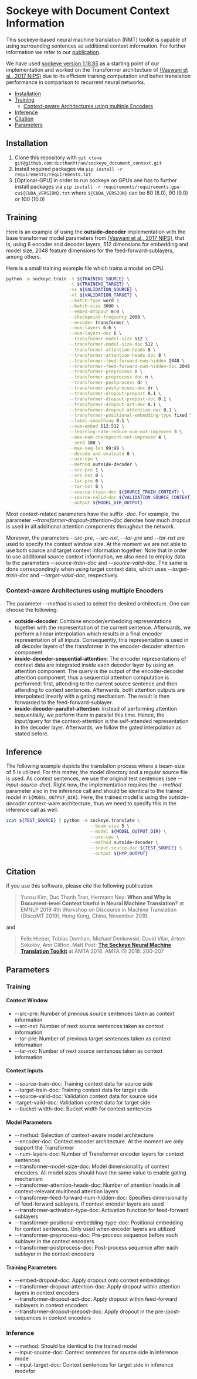 # Sockeye with Document Context Information
This sockeye-based neural machine translation (NMT) toolkit is capable of using surrounding sentences as additional context information. For further information we refer to our [publication](https://github.com/ducthanhtran/sockeye_document_context#citation).

We have used [sockeye version 1.18.85](https://github.com/awslabs/sockeye/releases/tag/1.18.85) as a starting point of our implementation and worked on the Transformer architecture of [(Vaswani et al., 2017 NIPS)](https://papers.nips.cc/paper/7181-attention-is-all-you-need.pdf) due to its efficient training computation and better translation performance in comparison to recurrent neural networks.


* [Installation](https://github.com/ducthanhtran/sockeye_document_context#Installation)
* [Training](https://github.com/ducthanhtran/sockeye_document_context#Training)
    * [Context-aware Architectures using multiple Encoders](https://github.com/ducthanhtran/sockeye_document_context#context-aware-architectures-using-multiple-encoders)
* [Inference](https://github.com/ducthanhtran/sockeye_document_context#Inference)
* [Citation](https://github.com/ducthanhtran/sockeye_document_context#Citation)
* [Parameters](https://github.com/ducthanhtran/sockeye_document_context#Parameters)
 


## Installation
1. Clone this repository with ```git clone git@github.com:ducthanhtran/sockeye_document_context.git```
2. Install required packages via ```pip install -r requirements/requirements.txt```
3. [Optional-GPU] In order to run sockeye on GPUs one has to further install packages via ```pip install -r requirements/requirements.gpu-cu${CUDA_VERSION}.txt``` where ```${CUDA_VERSION}``` can be 80 (8.0), 90 (9.0) or 100 (10.0)
 
 
## Training
Here is an example of using the **outside-decoder** implementation with the base transformer model parameters from [(Vaswani et al., 2017 NIPS)](https://papers.nips.cc/paper/7181-attention-is-all-you-need.pdf), that is, using 6 encoder and decoder layers, 512 dimensions for embedding and model size, 2048 feature dimensions for the feed-forward-sublayers, among others.

Here is a small training example file which trains a model on CPU. 
```bash
python -m sockeye.train -s ${TRAINING_SOURCE} \
                        -t ${TRAINING_TARGET} \
                        -vs ${VALIDATION_SOURCE} \
                        -vt ${VALIDATION_TARGET} \
                        --batch-type word \
                        --batch-size 3000 \
                        --embed-dropout 0:0 \
                        --checkpoint-frequency 2000 \
                        --encoder transformer \
                        --num-layers 6:6 \
                        --num-layers-doc 6 \
                        --transformer-model-size 512 \
                        --transformer-model-size-doc 512 \
                        --transformer-attention-heads 8 \
                        --transformer-attention-heads-doc 8 \
                        --transformer-feed-forward-num-hidden 2048 \
                        --transformer-feed-forward-num-hidden-doc 2048 \
                        --transformer-preprocess n \
                        --transformer-preprocess-doc n \
                        --transformer-postprocess dr \
                        --transformer-postprocess-doc dr \
                        --transformer-dropout-prepost 0.1 \
                        --transformer-dropout-prepost-doc 0.1 \
                        --transformer-dropout-act-doc 0.1 \
                        --transformer-dropout-attention-doc 0.1 \
                        --transformer-positional-embedding-type fixed \
                        --label-smoothing 0.1 \
                        --num-embed 512:512 \
                        --learning-rate-reduce-num-not-improved 3 \
                        --max-num-checkpoint-not-improved 4 \
                        --seed 100 \
                        --max-seq-len 99:99 \
                        --decode-and-evaluate 0 \
                        --use-cpu \
                        --method outside-decoder \
                        --src-pre 1 \
                        --src-nxt 0 \
                        --tar-pre 0 \
                        --tar-nxt 0 \
                        --source-train-doc ${SOURCE_TRAIN_CONTEXT} \
                        --source-valid-doc ${VALIDATION_SOURCE_CONTEXT} \
                        --output ${MODEL_DIR_OUTPUT}
```
Most context-related parameters have the suffix *-doc*. For example, the parameter *--transformer-dropout-attention-doc* denotes how much dropout is used in all additional attention components throughout the network.

Moreover, the parameters *--src-pre*, *--src-nxt*, *--tar-pre* and *--tar-nxt* are used to specify the context window size. At the moment we are not able to use both source and target context information together. Note that in order to use additional source context information, we also need to employ data to the parameters *--source-train-doc* and *--source-valid-doc*. The same is done correspondingly when using target context data, which uses *--target-train-doc* and *--target-valid-doc*, respectively.


### Context-aware Architectures using multiple Encoders
The parameter *--method* is used to select the desired architecture. One can choose the following:
* **outside-decoder**: Combine encoder/embedding representations together with the representation of the current sentence. Afterwards, we perform a linear interpolation which results in a final encoder representation of all inputs. Consequently, this representation is used in all decoder layers of the transformer in the encoder-decoder attention component.
* **inside-decoder-sequential-attention**: The encoder representations of context data are integrated inside each decoder layer by using an attention component. The query is the output of the encoder-decoder attention component, thus a sequential attention computation is performed: first, attending to the current source sentence and then attending to context sentences. Afterwards, both attention outputs are interpolated linearly with a gating mechanism. The result is then forwarded to the feed-forward-sublayer.
* **inside-decoder-parallel-attention**: Instead of performing attention sequentially, we perform them in parallel this time. Hence, the input/query for the context-attention is the self-attended representation in the decoder layer. Afterwards, we follow the gated interpolation as stated before.  


## Inference
The following example depicts the translation process where a beam-size of 5 is utilized. For this matter, the model directory and a regular source file is used. As context sentences, we use the original test sentences (see *--input-source-doc*). Right now, the implementation requires the *--method* parameter also in the inference call and should be identical to the trained model in `${MODEL_OUTPUT_DIR}`. Here, the trained model is using the *outside-decoder* context-ware architecture, thus we need to specify this in the inference call as well. 
```bash
zcat ${TEST_SOURCE} | python -m sockeye.translate \
                                --beam-size 5 \
                                --model ${MODEL_OUTPUT_DIR} \
                                --use-cpu \
                                --method outside-decoder \
                                --input-source-doc ${TEST_SOURCE} \
                                --output ${HYP_OUTPUT}
```

 
## Citation
If you use this software, please cite the following publication
> Yunsu Kim, Duc Thanh Tran, Hermann Ney: **When and Why is Document-level Context Useful in Neural Machine Translation?** at EMNLP 2019 4th Workshop on Discourse in Machine Translation (DiscoMT 2019), Hong Kong, China, November 2019.

and

> Felix Hieber, Tobias Domhan, Michael Denkowski, David Vilar, Artem Sokolov, Ann Clifton, Matt Post:
**[The Sockeye Neural Machine Translation Toolkit](https://arxiv.org/abs/1712.05690)** at AMTA 2018. AMTA (1) 2018: 200-207

## Parameters

### Training
#### Context Window 
* --src-pre: Number of previous source sentences taken as context information
* --src-nxt: Number of next source sentences taken as context information
* --tar-pre: Number of previous target sentences taken as context information
* --tar-nxt: Number of next source sentences taken as context information

#### Context Inputs
* --source-train-doc: Training context data for source side
* --target-train-doc: Training context data for target side
* --source-valid-doc: Validation context data for source side
* -target-valid-doc: Validation context data for target side
* --bucket-width-doc: Bucket width for context sentences

#### Model Parameters
* --method: Selection of context-aware model architecture
* --encoder-doc: Context encoder architecture. At the moment we only support the Transformer
* --num-layers-doc: Number of Transformer encoder layers for context sentences
* --transformer-model-size-doc: Model dimensionality of context encoders. All model sizes should have the same value to enable gating mechanism
* --transformer-attention-heads-doc: Number of attention heads in all context-relevant multihead attention layers
* --transformer-feed-forward-num-hidden-doc: Specifies dimensionality of feed-forward sublayers, if context encoder layers are used
* --transformer-activation-type-doc: Activation function for feed-forward sublayers
* --transformer-positional-embedding-type-doc: Positional embedding for context sentences. Only used when encoder layers are utilized
* --transformer-preprocess-doc: Pre-process sequence before each sublayer in the context encoders
* --transformer-postprocess-doc: Post-process sequence after each sublayer in the context encoders

#### Training Parameters
* --embed-dropout-doc: Apply dropout onto context embeddings
* --transformer-dropout-attention-doc: Apply dropout within attention layers in context encoders
* --transformer-dropout-act-doc: Apply dropout within feed-forward sublayers in context encoders
* --transformer-dropout-prepost-doc: Apply dropout in the pre-/post-sequences in context encoders



### Inference
* --method: Should be identical to the trained model
* --input-source-doc: Context sentences for source side in inference mode 
* --input-target-doc: Context sentences for target side in inference modefor 
